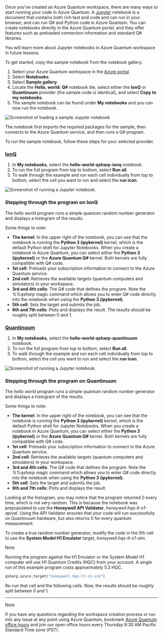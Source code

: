 Once you've created an Azure Quantum workspace, there are many ways to start running your code in Azure Quantum. A [Jupyter](https://jupyter.org/) notebook is a document that contains both rich text and code and can run in your browser, and can run Q# and Python code in Azure Quantum. 
You can create notebooks directly in the Azure Quantum portal, and they offer features such as preloaded connection information and standard Q# libraries.

You will learn more about Jupyter notebooks in Azure Quantum workspace in future lessons.

To get started, copy the sample notebook from the notebook gallery.

1. Select your Azure Quantum workspace in the [Azure portal](https://portal.azure.com).
1. Select **Notebooks**.
1. Select **Sample gallery**.
1. Locate the **Hello, world: Q#** notebook tile, select either the **IonQ** or **Quantinuum** provider (the sample code is identical), and select **Copy to my notebooks**.
1. The sample notebook can be found under **My notebooks** and you can now run the notebook.

![Screenshot of loading a sample Jupyter notebook](../media/create-notebook-steps.png)

The notebook first imports the required packages for the sample, then connects to the Azure Quantum service, and then runs a Q# program.

To run the sample notebook, follow these steps for your selected provider.

### [IonQ](#tab/tabid-ionq)

1. In **My notebooks**, select the **hello-world-qsharp-ionq** notebook.
1. To run the full program from top to bottom, select **Run all**.
1. To walk through the example and run each cell individually from top to bottom, select the cell you want to run and select the **run icon**.

![Screenshot of running a Jupyter notebook.](../media/run-or-run-all.png)

### Stepping through the program on IonQ

The *hello world* program runs a simple quantum random number generator and displays a histogram of the results.

Some things to note:

- **The kernel**: In the upper right of the notebook, you can see that the notebook is running the **Python 3 (ipykernel)** kernel, which is the default Python shell for Jupyter Notebooks. When you create a notebook in Azure Quantum, you can select either the **Python 3 (ipykernel)** or the **Azure Quantum Q#** kernel. Both kernels are fully compatible with Q# code.
- **1st cell**: Preloads your subscription information to connect to the Azure Quantum service.
- **2nd cell**: Retrieves the available targets (quantum computers and simulators) in your workspace.
- **3rd and 4th cells**: The Q# code that defines the program. Note the *%%qsharp* magic command which allows you to enter Q# code directly into the notebook when using the **Python 3 (ipykernel)**.
- **5th cell**: Sets the target and submits the job.
- **6th and 7th cells**: Plots and displays the result. The results should be roughly split between 0 and 1.

### [Quantinuum](#tab/tabid-qunatinuum)

1. In **My notebooks**, select the **hello-world-qsharp-quantinuum** notebook.
1. To run the full program from top to bottom, select **Run all**.
1. To walk through the example and run each cell individually from top to bottom, select the cell you want to run and select the **run icon**.

![Screenshot of running a Jupyter notebook.](../media/run-or-run-all.png)

### Stepping through the program on Quantinuum

The *hello world* program runs a simple quantum random number generator and displays a histogram of the results.

Some things to note:

- **The kernel**: In the upper right of the notebook, you can see that the notebook is running the **Python 3 (ipykernel)** kernel, which is the default Python shell for Jupyter Notebooks. When you create a notebook in Azure Quantum, you can select either the **Python 3 (ipykernel)** or the **Azure Quantum Q#** kernel. Both kernels are fully compatible with Q# code.
- **1st cell**: Preloads your subscription information to connect to the Azure Quantum service.
- **2nd cell**: Retrieves the available targets (quantum computers and simulators) in your workspace.
- **3rd and 4th cells**: The Q# code that defines the program. Note the *%%qsharp* magic command which allows you to enter Q# code directly into the notebook when using the **Python 3 (ipykernel)**.
- **5th cell**: Sets the target and submits the job.
- **6th and 7th cells**: Plots and displays the result.

Looking at the histogram, you may notice that the program returned 0 every time, which is not very random. This is because the notebook was prepopulated to use the **Honeywell API Validator**, *honeywell.hqs-lt-s1-apival*. Using the API Validator ensures that your code will run successfully on Quantinuum hardware, but also returns 0 for every quantum measurement.

To create a true random number generator, modify the code in the 5th cell to use the **System Model H1 Emulator** target, *honeywell.hqs-lt-s1-sim*.

> [!NOTE]
> Running the program against the H1 Emulator or the System Model H1 computer will use H1 Quantum Credits (HQC) from your account. A single run of this example program costs approximately 5.3 HQC.

```python
qsharp.azure.target("honeywell.hqs-lt-s1-sim")
```

Re-run that cell and the following cells. Now, the results should be roughly split between 0 and 1.

***

> [!NOTE]
> If you have any questions regarding the workspace creation process or run into any issue at any point using Azure Quantum, bookmark [Azure Quantum office hours](https://aka.ms/AQ/OfficeHours) and join our open office hours every Thursday 8∶30 AM Pacific Standard Time zone (PST).

